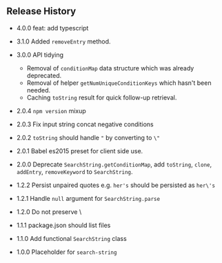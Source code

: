## Release History

  * 4.0.0 feat: add typescript
  
  
* 3.1.0 Added `removeEntry` method.
	
* 3.0.0 API tidying
  * Removal of `conditionMap` data structure which was already deprecated.
  * Removal of helper `getNumUniqueConditionKeys` which hasn't been needed.
  * Caching `toString` result for quick follow-up retrieval.

* 2.0.4 `npm version` mixup

* 2.0.3 Fix input string concat negative conditions

* 2.0.2 `toString` should handle `"` by converting to `\"`

* 2.0.1 Babel es2015 preset for client side use.

* 2.0.0 Deprecate `SearchString.getConditionMap`, add `toString`, `clone`, `addEntry`, `removeKeyword` to `SearchString`.

* 1.2.2 Persist unpaired quotes e.g. `her's` should be persisted as `her\'s`

* 1.2.1 Handle `null` argument for `SearchString.parse`

* 1.2.0 Do not preserve \\

* 1.1.1 package.json should list files

* 1.1.0 Add functional `SearchString` class

* 1.0.0 Placeholder for `search-string`
